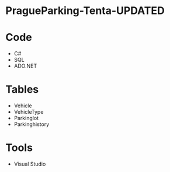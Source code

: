 # PragueParking-Tenta-UPDATED

# Code
* C#
* SQL
* ADO.NET

# Tables
* Vehicle
* VehicleType
* Parkinglot
* Parkinghistory

# Tools
* Visual Studio
